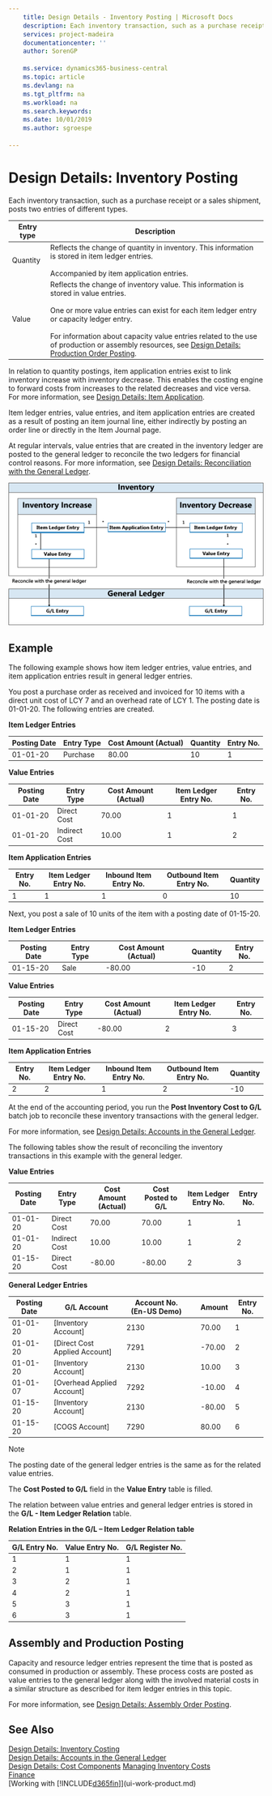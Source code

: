```yaml
---
    title: Design Details - Inventory Posting | Microsoft Docs
    description: Each inventory transaction, such as a purchase receipt or a sales shipment, posts two entries of different types.
    services: project-madeira
    documentationcenter: ''
    author: SorenGP

    ms.service: dynamics365-business-central
    ms.topic: article
    ms.devlang: na
    ms.tgt_pltfrm: na
    ms.workload: na
    ms.search.keywords:
    ms.date: 10/01/2019
    ms.author: sgroespe

---
```

# Design Details: Inventory Posting
Each inventory transaction, such as a purchase receipt or a sales shipment, posts two entries of different types.  

|Entry type|Description|  
|----------------|---------------------------------------|  
|Quantity|Reflects the change of quantity in inventory. This information is stored in item ledger entries.<br /><br /> Accompanied by item application entries.|  
|Value|Reflects the change of inventory value. This information is stored in value entries.<br /><br /> One or more value entries can exist for each item ledger entry or capacity ledger entry.<br /><br /> For information about capacity value entries related to the use of production or assembly resources, see [Design Details: Production Order Posting](design-details-production-order-posting.md).|  

 In relation to quantity postings, item application entries exist to link inventory increase with inventory decrease. This enables the costing engine to forward costs from increases to the related decreases and vice versa. For more information, see [Design Details: Item Application](design-details-item-application.md).  

 Item ledger entries, value entries, and item application entries are created as a result of posting an item journal line, either indirectly by posting an order line or directly in the Item Journal page.  

 At regular intervals, value entries that are created in the inventory ledger are posted to the general ledger to reconcile the two ledgers for financial control reasons. For more information, see [Design Details: Reconciliation with the General Ledger](design-details-reconciliation-with-the-general-ledger.md).  

 ![Entry flow when reconciling inventory with G/L](media/design_details_inventory_costing_1_entry_flow.png "Entry flow when reconciling inventory with G/L")  

## Example  
 The following example shows how item ledger entries, value entries, and item application entries result in general ledger entries.  

 You post a purchase order as received and invoiced for 10 items with a direct unit cost of LCY 7 and an overhead rate of LCY 1. The posting date is 01-01-20. The following entries are created.  

 **Item Ledger Entries**  

|Posting Date|Entry Type|Cost Amount (Actual)|Quantity|Entry No.|  
|------------------|----------------|----------------------------|--------------|---------------|  
|01-01-20|Purchase|80.00|10|1|  

 **Value Entries**  

|Posting Date|Entry Type|Cost Amount (Actual)|Item Ledger Entry No.|Entry No.|  
|------------------|----------------|----------------------------|---------------------------|---------------|  
|01-01-20|Direct Cost|70.00|1|1|  
|01-01-20|Indirect Cost|10.00|1|2|  

 **Item Application Entries**  

|Entry No.|Item Ledger Entry No.|Inbound Item Entry No.|Outbound Item Entry No.|Quantity|  
|---------------|---------------------------|----------------------------|-----------------------------|--------------|  
|1|1|1|0|10|  

 Next, you post a sale of 10 units of the item with a posting date of 01-15-20.  

 **Item Ledger Entries**  

|Posting Date|Entry Type|Cost Amount (Actual)||Quantity|Entry No.|  
|------------------|----------------|----------------------------|-|--------------|---------------|  
|01-15-20|Sale|-80.00||-10|2|  

 **Value Entries**  

|Posting Date|Entry Type|Cost Amount (Actual)|Item Ledger Entry No.|Entry No.|  
|------------------|----------------|----------------------------|---------------------------|---------------|  
|01-15-20|Direct Cost|-80.00|2|3|  

 **Item Application Entries**  

|Entry No.|Item Ledger Entry No.|Inbound Item Entry No.|Outbound Item Entry No.|Quantity|  
|---------------|---------------------------|----------------------------|-----------------------------|--------------|  
|2|2|1|2|-10|  

 At the end of the accounting period, you run the **Post Inventory Cost to G/L** batch job to reconcile these inventory transactions with the general ledger.  

 For more information, see [Design Details: Accounts in the General Ledger](design-details-accounts-in-the-general-ledger.md).  

 The following tables show the result of reconciling the inventory transactions in this example with the general ledger.  

 **Value Entries**  

|Posting Date|Entry Type|Cost Amount (Actual)|Cost Posted to G/L|Item Ledger Entry No.|Entry No.|  
|------------------|----------------|----------------------------|-------------------------|---------------------------|---------------|  
|01-01-20|Direct Cost|70.00|70.00|1|1|  
|01-01-20|Indirect Cost|10.00|10.00|1|2|  
|01-15-20|Direct Cost|-80.00|-80.00|2|3|  

 **General Ledger Entries**  

|Posting Date|G/L Account|Account No. (En-US Demo)||Amount|Entry No.|  
|------------------|------------------|---------------------------------|-|------------|---------------|  
|01-01-20|[Inventory Account]|2130||70.00|1|  
|01-01-20|[Direct Cost Applied Account]|7291||-70.00|2|  
|01-01-20|[Inventory Account]|2130||10.00|3|  
|01-01-07|[Overhead Applied Account]|7292||-10.00|4|  
|01-15-20|[Inventory Account]|2130||-80.00|5|  
|01-15-20|[COGS Account]|7290||80.00|6|  

> [!NOTE]  
>  The posting date of the general ledger entries is the same as for the related value entries.  
>   
>  The **Cost Posted to G/L** field in the **Value Entry** table is filled.  

 The relation between value entries and general ledger entries is stored in the **G/L - Item Ledger Relation** table.  

 **Relation Entries in the G/L – Item Ledger Relation table**  

|G/L Entry No.|Value Entry No.|G/L Register No.|  
|--------------------|---------------------|-----------------------|  
|1|1|1|  
|2|1|1|  
|3|2|1|  
|4|2|1|  
|5|3|1|  
|6|3|1|  

## Assembly and Production Posting  
Capacity and resource ledger entries represent the time that is posted as consumed in production or assembly. These process costs are posted as value entries to the general ledger along with the involved material costs in a similar structure as described for item ledger entries in this topic.  

For more information, see [Design Details: Assembly Order Posting](design-details-assembly-order-posting.md).  

## See Also  
 [Design Details: Inventory Costing](design-details-inventory-costing.md)   
 [Design Details: Accounts in the General Ledger](design-details-accounts-in-the-general-ledger.md)   
 [Design Details: Cost Components](design-details-cost-components.md)
 [Managing Inventory Costs](finance-manage-inventory-costs.md)  
 [Finance](finance.md)  
 [Working with [!INCLUDE[d365fin](includes/d365fin_md.md)]](ui-work-product.md)
